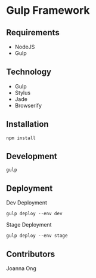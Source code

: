 # Gulp Framework

## Requirements
- NodeJS
- Gulp

## Technology
- Gulp
- Stylus
- Jade
- Browserify

## Installation

```
npm install
```

## Development

```
gulp
```

## Deployment
Dev Deployment

```
gulp deploy --env dev
```

Stage Deployment

```
gulp deploy --env stage
```


## Contributors
Joanna Ong
